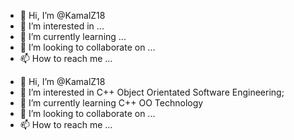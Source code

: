 - 👋 Hi, I’m @KamalZ18
- 👀 I’m interested in ...
- 🌱 I’m currently learning ...
- 💞️ I’m looking to collaborate on ...
- 📫 How to reach me ...

<!---
KamalZ18/KamalZ18 is a ✨ special ✨ repository because its `README.md` (this file) appears on your GitHub profile.
You can click the Preview link to take a look at your changes.
--->
- 👋 Hi, I’m @KamalZ18
- 👀 I’m interested in C++ Object Orientated Software Engineering;
- 🌱 I’m currently learning C++ OO Technology
- 💞️ I’m looking to collaborate on ...
- 📫 How to reach me ...
